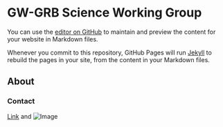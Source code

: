 # GW-GRB Science Working Group

You can use the [editor on GitHub](https://github.com/gwgrb-science/gwgrb-science.github.io/edit/main/index.md) to maintain and preview the content for your website in Markdown files.

Whenever you commit to this repository, GitHub Pages will run [Jekyll](https://jekyllrb.com/) to rebuild the pages in your site, from the content in your Markdown files.

## About




### Contact 

[Link](url) and ![Image](src)
